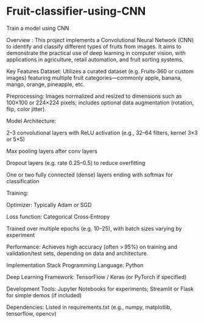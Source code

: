 # Fruit-classifier-using-CNN
Train a model using CNN 



Overview :
This project implements a Convolutional Neural Network (CNN) to identify and classify different types of fruits from images. It aims to demonstrate the practical use of deep learning in computer vision, with applications in agriculture, retail automation, and fruit sorting systems.

Key Features
Dataset: Utilizes a curated dataset (e.g. Fruits‑360 or custom images) featuring multiple fruit categories—commonly apple, banana, mango, orange, pineapple, etc.

Preprocessing: Images normalized and resized to dimensions such as 100×100 or 224×224 pixels; includes optional data augmentation (rotation, flip, color jitter).

Model Architecture:

2–3 convolutional layers with ReLU activation (e.g., 32–64 filters, kernel 3×3 or 5×5)

Max pooling layers after conv layers

Dropout layers (e.g. rate 0.25–0.5) to reduce overfitting

One or two fully connected (dense) layers ending with softmax for classification

Training:

Optimizer: Typically Adam or SGD

Loss function: Categorical Cross‑Entropy

Trained over multiple epochs (e.g. 10–25), with batch sizes varying by experiment

Performance: Achieves high accuracy (often > 95%) on training and validation/test sets, depending on data and architecture.

Implementation Stack
Programming Language: Python

Deep Learning Framework: TensorFlow / Keras (or PyTorch if specified)

Development Tools: Jupyter Notebooks for experiments; Streamlit or Flask for simple demos (if included)

Dependencies: Listed in requirements.txt (e.g., numpy, matplotlib, tensorflow, opencv)

